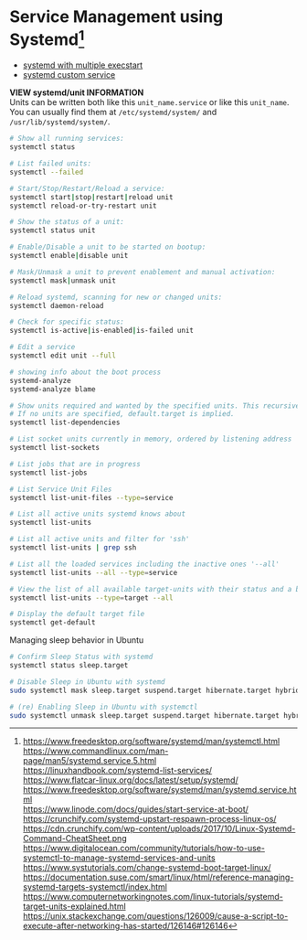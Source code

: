 # Service Management using Systemd[^1]
- [systemd with multiple execstart](https://github.com/mbHAW/ProjektC/blob/doc/systemd%20with%20multiple%20execstart.md)
- [systemd custom service](https://github.com/mbHAW/ProjektC/blob/doc/systemd%20custom%20service.md)

**VIEW systemd/unit INFORMATION**  
Units can be written both like this `unit_name.service` or like this `unit_name`. You can usually find them at `/etc/systemd/system/` and `/usr/lib/systemd/system/`.
```bash
# Show all running services:
systemctl status

# List failed units:
systemctl --failed

# Start/Stop/Restart/Reload a service:
systemctl start|stop|restart|reload unit
systemctl reload-or-try-restart unit

# Show the status of a unit:
systemctl status unit

# Enable/Disable a unit to be started on bootup:
systemctl enable|disable unit

# Mask/Unmask a unit to prevent enablement and manual activation:
systemctl mask|unmask unit

# Reload systemd, scanning for new or changed units:
systemctl daemon-reload

# Check for specific status:
systemctl is-active|is-enabled|is-failed unit

# Edit a service
systemctl edit unit --full

# showing info about the boot process
systemd-analyze
systemd-analyze blame

# Show units required and wanted by the specified units. This recursively lists units following the Requires=, Requisite=, ConsistsOf=, Wants=, BindsTo= dependencies.
# If no units are specified, default.target is implied.
systemctl list-dependencies

# List socket units currently in memory, ordered by listening address
systemctl list-sockets

# List jobs that are in progress
systemctl list-jobs

# List Service Unit Files
systemctl list-unit-files --type=service

# List all active units systemd knows about
systemctl list-units

# List all active units and filter for 'ssh'
systemctl list-units | grep ssh

# List all the loaded services including the inactive ones '--all'
systemctl list-units --all --type=service

# View the list of all available target-units with their status and a brief description
systemctl list-units --type=target --all

# Display the default target file
systemctl get-default
```

Managing sleep behavior in Ubuntu
```bash
# Confirm Sleep Status with systemd
systemctl status sleep.target

# Disable Sleep in Ubuntu with systemd
sudo systemctl mask sleep.target suspend.target hibernate.target hybrid-sleep.target

# (re) Enabling Sleep in Ubuntu with systemctl
sudo systemctl unmask sleep.target suspend.target hibernate.target hybrid-sleep.target
```


[^1]: https://www.freedesktop.org/software/systemd/man/systemctl.html  
https://www.commandlinux.com/man-page/man5/systemd.service.5.html  
https://linuxhandbook.com/systemd-list-services/  
https://www.flatcar-linux.org/docs/latest/setup/systemd/  
https://www.freedesktop.org/software/systemd/man/systemd.service.html  
https://www.linode.com/docs/guides/start-service-at-boot/  
https://crunchify.com/systemd-upstart-respawn-process-linux-os/  
https://cdn.crunchify.com/wp-content/uploads/2017/10/Linux-Systemd-Command-CheatSheet.png  
https://www.digitalocean.com/community/tutorials/how-to-use-systemctl-to-manage-systemd-services-and-units  
https://www.systutorials.com/change-systemd-boot-target-linux/  
https://documentation.suse.com/smart/linux/html/reference-managing-systemd-targets-systemctl/index.html  
https://www.computernetworkingnotes.com/linux-tutorials/systemd-target-units-explained.html  
https://unix.stackexchange.com/questions/126009/cause-a-script-to-execute-after-networking-has-started/126146#126146  

